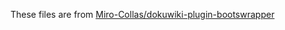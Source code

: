 These files are from [Miro-Collas/dokuwiki-plugin-bootswrapper](https://github.com/Miro-Collas/dokuwiki-plugin-bootswrapper)
